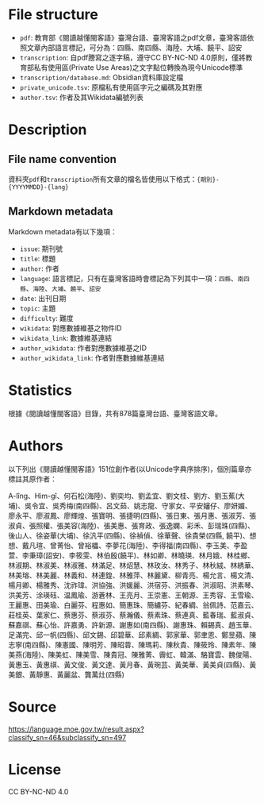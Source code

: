 # File structure

* `pdf`: 教育部《閱讀越懂閩客語》臺灣台語、臺灣客語之pdf文章，臺灣客語依照文章內部語言標記，可分為：四縣、南四縣、海陸、大埔、饒平、詔安
* `transcription`: 自pdf謄寫之逐字稿，遵守CC BY-NC-ND 4.0原則，僅將教育部私有使用區(Private Use Areas)之文字點位轉換為現今Unicode標準
* `transcription/database.md`: Obsidian資料庫設定檔
* `private_unicode.tsv`: 原檔私有使用區字元之編碼及其對應
* `author.tsv`: 作者及其Wikidata編號列表

# Description
## File name convention

資料夾`pdf`和`transcription`所有文章的檔名皆使用以下格式：`{期別}-{YYYYMMDD}-{lang}`

## Markdown metadata

Markdown metadata有以下幾項：
* `issue`: 期刊號
* `title`: 標題
* `author`: 作者
* `language`: 語言標記，只有在臺灣客語時會標記為下列其中一項：`四縣`、`南四縣`、`海陸`、`大埔`、`饒平`、`詔安`
* `date`: 出刊日期
* `topic`: 主題
* `difficulty`: 難度
* `wikidata`: 對應數據維基之物件ID
* `wikidata_link`: 數據維基連結
* `author_wikidata`: 作者對應數據維基之ID
* `author_wikidata_link`: 作者對應數據維基連結

# Statistics

根據《閱讀越懂閩客語》目錄，共有878篇臺灣台語、臺灣客語文章。

# Authors

以下列出《閱讀越懂閩客語》151位創作者(以Unicode字典序排序)，個別篇章亦標註其原作者：

A-lîng、Him-gî、何石松(海陸)、劉奕均、劉孟宜、劉文桂、劉方、劉玉蕉(大埔)、吳令宜、吳秀梅(南四縣)、呂文茹、姚志龍、守家女、平安嬸仔、廖妍媚、廖永平、廖淑鳳、廖輝煌、張寶明、張捷明(四縣)、張日東、張月惠、張淑芳、張淑貞、張照權、張美容(海陸)、張美惠、張育政、張逸嫻、彩禾、彭瑞珠(四縣)、後山人、徐姿華(大埔)、徐汎平(四縣)、徐禎偵、徐華聲、徐貴榮(四縣, 饒平)、想想、戴凡瑄、曾菁怡、曾裕櫑、李夢花(海陸)、李得福(南四縣)、李玉美、李盈萱、李秉璋(詔安)、李筱雯、林伯殷(饒平)、林如卿、林曉瑛、林月娥、林桂鄉、林淑期、林淑美、林淑雅、林滿足、林炤慧、林玫汝、林秀子、林秋絨、林綉華、林美瑢、林美麗、林義和、林連鍠、林雅萍、林麗黛、柳青亮、楊允言、楊文清、楊月卿、楊雅秀、沈祚瑋、洪協強、洪媛麗、洪宿芬、洪振春、洪淑昭、洪素琴、洪美芳、涂瑛砡、温鳳瑜、游蒼林、王亮月、王崇憲、王朝源、王秀容、王雪瑜、王麗惠、田美瑜、白麗芬、程惠如、簡惠珠、簡繡芬、紀春綢、翁佩詩、范嘉云、莊桂英、葉家仁、蔡惠芬、蔡淑芬、蔡瀚儀、蔡素珠、蔡連真、藍春瑞、藍淑貞、蘇嘉祺、蘇心怡、許嘉勇、許新源、謝惠如(南四縣)、謝惠珠、賴錫真、趙玉華、足滿完、邱一帆(四縣)、邱文錫、邱碧華、邱素綢、郭家華、郭聿恩、鄭昱蘋、陳志寧(南四縣)、陳憲國、陳明芳、陳昭蓉、陳瑪莉、陳秋貴、陳筱玲、陳素年、陳美燕(海陸)、陳美虹、陳美雪、陳貴冠、陳雅菁、霽虹、韓滿、駱寶雲、魏俊陽、黃惠玉、黃惠祺、黃文俊、黃文達、黃月春、黃琬芸、黃美華、黃美貞(四縣)、黃美銀、黃靜惠、黃麗盆、龔萬灶(四縣)

# Source

https://language.moe.gov.tw/result.aspx?classify_sn=46&subclassify_sn=497

# License

CC BY-NC-ND 4.0